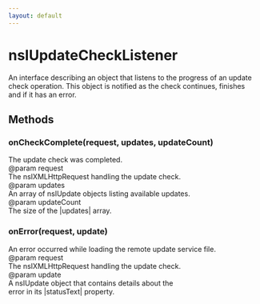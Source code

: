 ```yaml
---
layout: default
---
```


# nsIUpdateCheckListener #
  
An interface describing an object that listens to the progress of an update  
check operation. This object is notified as the check continues, finishes  
and if it has an error.  
  

## Methods ##

### onCheckComplete(request, updates, updateCount) ###
  
The update check was completed.  
@param   request  
         The nsIXMLHttpRequest handling the update check.  
@param   updates  
         An array of nsIUpdate objects listing available updates.  
@param   updateCount  
         The size of the |updates| array.  
  

### onError(request, update) ###
  
An error occurred while loading the remote update service file.  
@param   request  
         The nsIXMLHttpRequest handling the update check.  
@param   update  
         A nsIUpdate object that contains details about the  
         error in its |statusText| property.  
  
